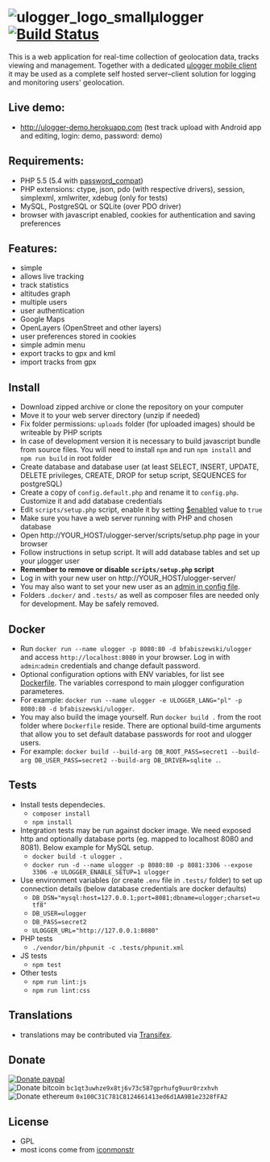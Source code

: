 # ![ulogger_logo_small](https://cloud.githubusercontent.com/assets/3366666/24080878/0288f046-0ca8-11e7-9ffd-753e5c417756.png)μlogger   [![Build Status](https://travis-ci.com/bfabiszewski/ulogger-server.svg?branch=master)](https://travis-ci.com/bfabiszewski/ulogger-server)

This is a web application for real-time collection of geolocation data, tracks viewing and management.
Together with a dedicated [μlogger mobile client](https://github.com/bfabiszewski/ulogger-android) it may be used as a complete self hosted server–client solution for logging and monitoring users' geolocation.

## Live demo:
- http://ulogger-demo.herokuapp.com (test track upload with Android app and editing, login: demo, password: demo)

## Requirements:
- PHP 5.5 (5.4 with [password_compat](https://github.com/bfabiszewski/ulogger-server/blob/04b2b771398d8511bfa6fe8a85d58162bd32fc46/helpers/user.php#L24))
- PHP extensions: ctype, json, pdo (with respective drivers), session, simplexml, xmlwriter, xdebug (only for tests)
- MySQL, PostgreSQL or SQLite (over PDO driver)
- browser with javascript enabled, cookies for authentication and saving preferences

## Features:
- simple
- allows live tracking
- track statistics
- altitudes graph
- multiple users
- user authentication
- Google Maps
- OpenLayers (OpenStreet and other layers)
- user preferences stored in cookies
- simple admin menu
- export tracks to gpx and kml
- import tracks from gpx

## Install
- Download zipped archive or clone the repository on your computer
- Move it to your web server directory (unzip if needed)
- Fix folder permissions: `uploads` folder (for uploaded images) should be writeable by PHP scripts
- In case of development version it is necessary to build javascript bundle from source files. You will need to install `npm` and run `npm install` and `npm run build` in root folder
- Create database and database user (at least SELECT, INSERT, UPDATE, DELETE privileges, CREATE, DROP for setup script, SEQUENCES for postgreSQL)
- Create a copy of `config.default.php` and rename it to `config.php`. Customize it and add database credentials
- Edit `scripts/setup.php` script, enable it by setting [$enabled](https://github.com/bfabiszewski/ulogger-server/blob/master/scripts/setup.php#L21) value to `true`
- Make sure you have a web server running with PHP and chosen database
- Open http://YOUR_HOST/ulogger-server/scripts/setup.php page in your browser
- Follow instructions in setup script. It will add database tables and set up your μlogger user
- **Remember to remove or disable `scripts/setup.php` script**
- Log in with your new user on http://YOUR_HOST/ulogger-server/
- You may also want to set your new user as an [admin in config file](https://github.com/bfabiszewski/ulogger-server/blob/v0.2/config.default.php#L67).
- Folders `.docker/` and `.tests/` as well as composer files are needed only for development. May be safely removed.

## Docker
- Run `docker run --name ulogger -p 8080:80 -d bfabiszewski/ulogger` and access `http://localhost:8080` in your browser. Log in with `admin`:`admin` credentials and change default password.
- Optional configuration options with ENV variables, for list see [Dockerfile](https://github.com/bfabiszewski/ulogger-server/blob/master/Dockerfile). The variables correspond to main μlogger configuration parameteres.
- For example: `docker run --name ulogger -e ULOGGER_LANG="pl" -p 8080:80 -d bfabiszewski/ulogger`.
- You may also build the image yourself. Run `docker build .` from the root folder where `Dockerfile` reside. There are optional build-time arguments that allow you to set default database passwords for root and ulogger users.
- For example: `docker build --build-arg DB_ROOT_PASS=secret1 --build-arg DB_USER_PASS=secret2 --build-arg DB_DRIVER=sqlite .`.

## Tests
- Install tests dependecies.
  - `composer install`
  - `npm install`
- Integration tests may be run against docker image. We need exposed http and optionally database ports (eg. mapped to localhost 8080 and 8081). Below example for MySQL setup.
  - `docker build -t ulogger .`
  - `docker run -d --name ulogger -p 8080:80 -p 8081:3306 --expose 3306 -e ULOGGER_ENABLE_SETUP=1 ulogger`
- Use environment variables (or create `.env` file in `.tests/` folder) to set up connection details (below database credentials are docker defaults)
  - `DB_DSN="mysql:host=127.0.0.1;port=8081;dbname=ulogger;charset=utf8"`
  - `DB_USER=ulogger`
  - `DB_PASS=secret2`
  - `ULOGGER_URL="http://127.0.0.1:8080"`
- PHP tests
  - `./vendor/bin/phpunit -c .tests/phpunit.xml`
- JS tests
  - `npm test`  
- Other tests
  - `npm run lint:js`
  - `npm run lint:css`

## Translations
- translations may be contributed via [Transifex](https://www.transifex.com/bfabiszewski/ulogger/).

## Donate
[![Donate paypal](https://img.shields.io/badge/donate-paypal-green.svg)](https://www.paypal.me/bfabiszewski)  
![Donate bitcoin](https://img.shields.io/badge/donate-bitcoin-green.svg) `bc1qt3uwhze9x8tj6v73c587gprhufg9uur0rzxhvh`  
![Donate ethereum](https://img.shields.io/badge/donate-ethereum-green.svg) `0x100C31C781C8124661413ed6d1AA9B1e2328fFA2`  

## License
- GPL
- most icons come from [iconmonstr](https://iconmonstr.com)

